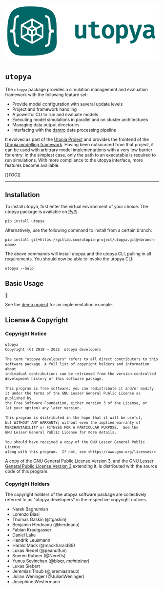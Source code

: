 [![utopya logo](doc/_static/img/logo_green.png)][utopya-repo]

# `utopya`

The `utopya` package provides a simulation management and evaluation framework with the following feature set:

- Provide model configuration with several update levels
- Project and framework handling
- A powerful CLI to run and evaluate models
- Executing model simulations in parallel and on cluster architectures
- Managing data output directories
- Interfacing with the [dantro][dantro] data processing pipeline

It evolved as part of the [Utopia Project][Utopia-Project] and provides the frontend of the [Utopia modelling framework][Utopia].
Having been outsourced from that project, it can be used with arbitrary model implementations with a very low barrier for entry: in the simplest case, only the path to an executable is required to run simulations.
With more compliance to the utopya interface, more features become available.

[[_TOC_]]

---

## Installation
To install utopya, first enter the virtual environment of your choice.
The utopya package is available on [PyPI][utopya-pypi]:

```
pip install utopya
```

Alternatively, use the following command to install from a certain branch:

```
pip install git+https://gitlab.com/utopia-project/utopya.git@<branch-name>
```

The above commands will install utopya and the utopya CLI, pulling in all requirements.
You should now be able to invoke the utopya CLI:

```
utopya --help
```

## Basic Usage
🚧

See the [demo project](demo/) for an implementation example.




## License & Copyright
### Copyright Notice

    utopya
    Copyright (C) 2018 – 2022  utopya developers

    The term "utopya developers" refers to all direct contributors to this
    software package. A full list of copyright holders and information about
    individual contributions can be retrieved from the version-controlled
    development history of this software package.

    This program is free software: you can redistribute it and/or modify
    it under the terms of the GNU Lesser General Public License as published by
    the Free Software Foundation, either version 3 of the License, or
    (at your option) any later version.

    This program is distributed in the hope that it will be useful,
    but WITHOUT ANY WARRANTY; without even the implied warranty of
    MERCHANTABILITY or FITNESS FOR A PARTICULAR PURPOSE.  See the
    GNU Lesser General Public License for more details.

    You should have received a copy of the GNU Lesser General Public License
    along with this program.  If not, see <https://www.gnu.org/licenses/>.

A copy of the [GNU General Public License Version 3][GPL], and the [GNU Lesser General Public License Version 3][LGPL] extending it, is distributed with the source code of this program.

### Copyright Holders

The copyright holders of the utopya software package are collectively referred to as "utopya developers" in the respective copyright notices.

* Narek Baghumian
* Lorenzo Biasi
* Thomas Gaskin (@tgaskin)
* Benjamin Herdeanu (@herdeanu)
* Fabian Krautgasser
* Daniel Lake
* Hendrik Leusmann
* Harald Mack (@mackharald89)
* Lukas Riedel (@peanutfun)
* Soeren Rubner (@Nere0s)
* Yunus Sevinchan (@blsqr, *maintainer*)
* Lukas Siebert
* Jeremias Traub (@jeremiastraub)
* Julian Weninger (@JulianWeninger)
* Josephine Westermann

[GPL]: https://www.gnu.org/licenses/gpl-3.0.en.html
[LGPL]: https://www.gnu.org/licenses/lgpl-3.0.en.html
[utopya-repo]: https://gitlab.com/utopia-project/utopya
[utopya-pypi]: https://pypi.org/project/utopya/
[Utopia]: https://gitlab.org/utopia-project/utopia
[dantro]: https://gitlab.org/utopia-project/dantro
[Utopia-Project]: https://utopia-project.org/
